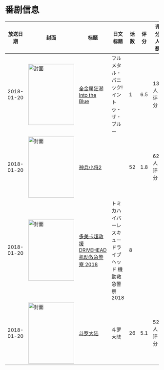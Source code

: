 # 番剧信息

|放送日期|封面|标题|日文标题|话数|评分|评分人数|
|---|---|---|---|---|---|---|
|2018-01-20|<img src="https://lain.bgm.tv/pic/cover/c/fc/b6/226191_9yls9.jpg" alt="封面" style="width:150px;height:200px;object-fit:cover;">|[全金属狂潮 Into the Blue](https://bangumi.tv/subject/226191)|フルメタル・パニック! イントゥ・ザ・ブルー|1|6.5|137人评分|
|2018-01-20|<img src="https://lain.bgm.tv/pic/cover/c/bb/d6/247807_0q0Qu.jpg" alt="封面" style="width:150px;height:200px;object-fit:cover;">|[神兵小将2](https://bangumi.tv/subject/247807)||52|1.8|62人评分|
|2018-01-20|<img src="https://lain.bgm.tv/pic/cover/c/31/e4/247817_5ofrs.jpg" alt="封面" style="width:150px;height:200px;object-fit:cover;">|[多美卡超救援 DRIVEHEAD 机动救急警察 2018](https://bangumi.tv/subject/247817)|トミカハイパーレスキュー ドライブヘッド 機動救急警察 2018|8|||
|2018-01-20|<img src="https://lain.bgm.tv/pic/cover/c/94/d1/199425_jg5hD.jpg" alt="封面" style="width:150px;height:200px;object-fit:cover;">|[斗罗大陆](https://bangumi.tv/subject/199425)|斗罗大陆|26|5.1|520人评分|
